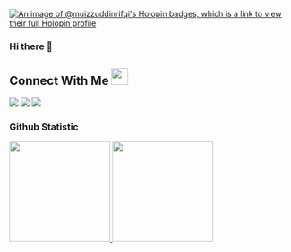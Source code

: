 [![An image of @muizzuddinrifqi's Holopin badges, which is a link to view their full Holopin profile](https://holopin.me/muizzuddinrifqi)](https://holopin.io/@muizzuddinrifqi)
### Hi there 👋

<!--
**MuizzuddinRifqi/MuizzuddinRifqi** is a ✨ _special_ ✨ repository because its `README.md` (this file) appears on your GitHub profile.

Here are some ideas to get you started:

- 🔭 I’m currently working on ...
- 🌱 I’m currently learning ...
- 👯 I’m looking to collaborate on ...
- 🤔 I’m looking for help with ...
- 💬 Ask me about ...
- 📫 How to reach me: ...
- 😄 Pronouns: ...
- ⚡ Fun fact: ...
-->

<h2> Connect With Me <img src='https://cdn-icons-png.flaticon.com/512/7933/7933271.png' height="30px"> </h2>

<a href="mailto:muizzuddinrifqi@gmail.com">
  <img src="https://img.shields.io/badge/-muizzuddinrifqi@gmail.com-D14836?style=flat&logo=Gmail&logoColor=white"/></a> 
<a href="https://github.com/MuizzuddinRifqi">
  <img src="https://img.shields.io/badge/-MuizzuddinRifqi-2B3467?style=flat&logo=github&logoColor=white"/></a> 
<a href="https://www.linkedin.com/in/muizzuddinrifqi/" target="_blank">
  <img src="https://img.shields.io/badge/-Muizzuddin Rifqi-0077b5?style=flat&logo=linkedin&logoColor=white"/></a>


### Github Statistic
<p align="left">
<a href="https://github.com/MuizzuddinRifqi">
  <img height="180em" src="https://github-readme-stats-eight-theta.vercel.app/api?username=MuizzuddinRifqi&show_icons=true&theme=algolia&include_all_commits=true&count_private=true"/>
  <img height="180em" src="https://github-readme-stats-eight-theta.vercel.app/api/top-langs/?username=MuizzuddinRifqi&layout=compact&layout=compact&theme=algolia"/>
</a>
</p>


